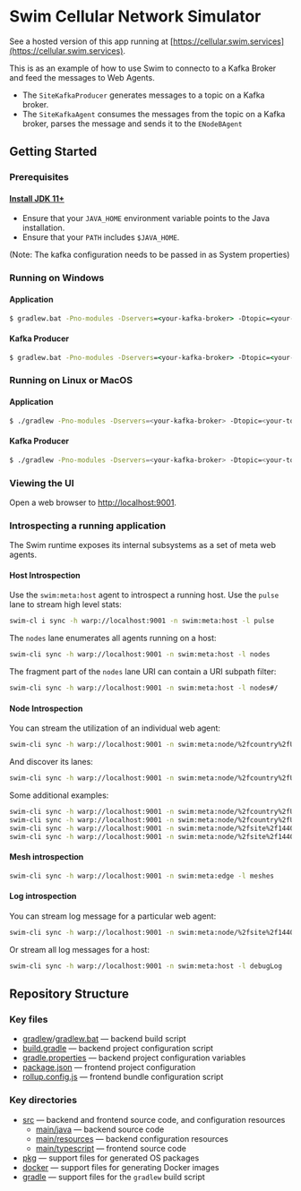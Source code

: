 # Swim Cellular Network Simulator

See a hosted version of this app running at [https://cellular.swim.services](https://cellular.swim.services).

This is as an example of how to use Swim to connecto to a Kafka Broker and feed the messages to Web Agents.
- The `SiteKafkaProducer` generates messages to a topic on a Kafka broker. 
- The `SiteKafkaAgent` consumes the messages from the topic on a Kafka broker, parses the message and sends it to the `ENodeBAgent`

## Getting Started

### Prerequisites

#### [Install JDK 11+](https://www.oracle.com/technetwork/java/javase/downloads/index.html)

- Ensure that your `JAVA_HOME` environment variable points to the Java installation.
- Ensure that your `PATH` includes `$JAVA_HOME`.

(Note: The kafka configuration needs to be passed in as System properties)
### Running on Windows

#### Application
```bat
$ gradlew.bat -Pno-modules -Dservers=<your-kafka-broker> -Dtopic=<your-topic> -DgroupId=<your-groupId> -DkeyClass=org.apache.kafka.common.serialization.IntegerDeserializer -DvalueClass=rg.apache.kafka.common.serialization.StringDeserializer run
```

#### Kafka Producer
```bat
$ gradlew.bat -Pno-modules -Dservers=<your-kafka-broker> -Dtopic=<your-topic> -DgroupId=<your-groupId> -DkeyClass=org.apache.kafka.common.serialization.IntegerDeserializer -DvalueClass=rg.apache.kafka.common.serialization.StringDeserializer runProducer
```

### Running on Linux or MacOS

#### Application
```bash
$ ./gradlew -Pno-modules -Dservers=<your-kafka-broker> -Dtopic=<your-topic> -DgroupId=<your-groupId> -DkeyClass=org.apache.kafka.common.serialization.IntegerDeserializer -DvalueClass=rg.apache.kafka.common.serialization.StringDeserializer run
```

#### Kafka Producer
```bash
$ ./gradlew -Pno-modules -Dservers=<your-kafka-broker> -Dtopic=<your-topic> -DgroupId=<your-groupId> -DkeyClass=org.apache.kafka.common.serialization.IntegerDeserializer -DvalueClass=rg.apache.kafka.common.serialization.StringDeserializer runProducer
```

### Viewing the UI

Open a web browser to [http://localhost:9001](http://localhost:9001).


### Introspecting a running application

The Swim runtime exposes its internal subsystems as a set of meta web agents.

#### Host Introspection

Use the `swim:meta:host` agent to introspect a running host.  Use the `pulse`
lane to stream high level stats:

```sh
swim-cl i sync -h warp://localhost:9001 -n swim:meta:host -l pulse
```

The `nodes` lane enumerates all agents running on a host:

```sh
swim-cli sync -h warp://localhost:9001 -n swim:meta:host -l nodes
```

The fragment part of the `nodes` lane URI can contain a URI subpath filter:

```sh
swim-cli sync -h warp://localhost:9001 -n swim:meta:host -l nodes#/
```

#### Node Introspection

You can stream the utilization of an individual web agent:

```sh
swim-cli sync -h warp://localhost:9001 -n swim:meta:node/%2fcountry%2fUS -l pulse
```

And discover its lanes:

```sh
swim-cli sync -h warp://localhost:9001 -n swim:meta:node/%2fcountry%2fUS -l lanes
```

Some additional examples:

```sh
swim-cli sync -h warp://localhost:9001 -n swim:meta:node/%2fcountry%2fUS%2fstate%2fCA -l pulse
swim-cli sync -h warp://localhost:9001 -n swim:meta:node/%2fcountry%2fUS%2fstate%2fCA -l lanes
swim-cli sync -h warp://localhost:9001 -n swim:meta:node/%2fsite%2f1440 -l pulse
swim-cli sync -h warp://localhost:9001 -n swim:meta:node/%2fsite%2f1440 -l lanes
```

#### Mesh introspection

```sh
swim-cli sync -h warp://localhost:9001 -n swim:meta:edge -l meshes
```

#### Log introspection

You can stream log message for a particular web agent:

```sh
swim-cli sync -h warp://localhost:9001 -n swim:meta:node/%2fsite%2f1440 -l debugLog
```

Or stream all log messages for a host:

```sh
swim-cli sync -h warp://localhost:9001 -n swim:meta:host -l debugLog
```

## Repository Structure

### Key files

- [gradlew](gradlew)/[gradlew.bat](gradlew.bat) — backend build script
- [build.gradle](build.gradle) — backend project configuration script
- [gradle.properties](gradle.properties) — backend project configuration variables
- [package.json](package.json) — frontend project configuration
- [rollup.config.js](rollup.config.js) — frontend bundle configuration script

### Key directories

- [src](src) — backend and frontend source code, and configuration resources
  - [main/java](src/main/java) — backend source code
  - [main/resources](src/main/resources) — backend configuration resources
  - [main/typescript](src/main/typescript) — frontend source code
- [pkg](pkg) — support files for generated OS packages
- [docker](docker) — support files for generating Docker images
- [gradle](gradle) — support files for the `gradlew` build script
